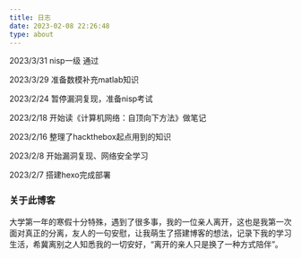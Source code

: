 ```yaml
---
title: 日志
date: 2023-02-08 22:26:48
type: about
---
```


 2023/3/31 nisp一级 通过

 2023/3/29 准备数模补充matlab知识

 2023/2/24 暂停漏洞复现，准备nisp考试 

 2023/2/18 开始读《计算机网络：自顶向下方法》做笔记

 2023/2/16 整理了hackthebox起点用到的知识

 2023/2/8 开始漏洞复现、网络安全学习

 2023/2/7 搭建hexo完成部署

### 关于此博客

​		大学第一年的寒假十分特殊，遇到了很多事，我的一位亲人离开，这也是我第一次面对真正的分离，友人的一句安慰，让我萌生了搭建博客的想法，记录下我的学习生活，希冀离别之人知悉我的一切安好，“离开的亲人只是换了一种方式陪伴”。


